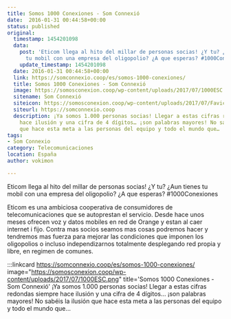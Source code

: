 ```yaml
---
title: Somos 1000 Conexiones - Som Connexió
date:  2016-01-31 00:44:58+00:00
status: published
original:
  timestamp: 1454201098
  data:
    post: 'Eticom llega al hito del millar de personas socias! ¿Y tu? ¿Aun tienes
      tu mobil con una empresa del oligopolio? ¿A que esperas? #1000Conexiones'
    update_timestamp: 1454201098
  date: 2016-01-31 00:44:58+00:00
  link: https://somconnexio.coop/es/somos-1000-conexiones/
  title: Somos 1000 Conexiones - Som Connexió
  image: https://somosconexion.coop/wp-content/uploads/2017/07/1000ESC.png
  sitename: Som Connexió
  siteicon: https://somosconexion.coop/wp-content/uploads/2017/07/Favicon.png
  siteurl: https://somconnexio.coop
  description: ¡Ya somos 1.000 personas socias! Llegar a estas cifras redondas siempre
    hace ilusión y una cifra de 4 dígitos… ¡son palabras mayores! No sabéis la ilusión
    que hace esta meta a las personas del equipo y todo el mundo que…
tags:
- Som Connexio
category: Telecomunicaciones
location: España
author: vokimon

---
```

Eticom llega al hito del millar de personas socias! ¿Y tu? ¿Aun tienes tu mobil con una empresa del oligopolio? ¿A que esperas? #1000Conexiones

Eticom es una ambiciosa cooperativa de consumidores de telecomunicaciones que se autoprestan el servicio.
Desde hace unos meses ofrecen voz y datos mobiles en red de Orange y estan al caer internet i fijo.
Contra mas socios seamos mas cosas podremos hacer y tendremos mas fuerza para mejorar las condiciones que imponen los oligopolios o incluso independizarnos totalmente desplegando red propia y libre, en regimen de comunes.

:::linkcard https://somconnexio.coop/es/somos-1000-conexiones/ image="https://somosconexion.coop/wp-content/uploads/2017/07/1000ESC.png" title='Somos 1000 Conexiones - Som Connexió'
    ¡Ya somos 1.000 personas socias! Llegar a estas cifras redondas siempre hace ilusión y una cifra de 4 dígitos… ¡son palabras mayores! No sabéis la ilusión que hace esta meta a las personas del equipo y todo el mundo que…

